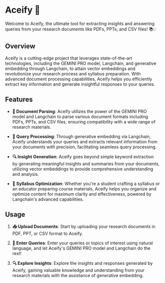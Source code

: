# Aceify 🚀

Welcome to Aceify, the ultimate tool for extracting insights and answering queries from your research documents like PDFs, PPTs, and CSV files! 📚💡

## Overview

Aceify is a cutting-edge project that leverages state-of-the-art technologies, including the GEMINI PRO model, Langchain, and generative embedding through Langchain, to attain vector embeddings and revolutionize your research process and syllabus preparation. With advanced document processing capabilities, Aceify helps you efficiently extract key information and generate insightful responses to your queries.

## Features

- **📄 Document Parsing**: Aceify utilizes the power of the GEMINI PRO model and Langchain to parse various document formats including PDFs, PPTs, and CSV files, ensuring compatibility with a wide range of research materials.
  
- **💬 Query Processing**: Through generative embedding via Langchain, Aceify understands your queries and extracts relevant information from your documents with precision, facilitating seamless query processing.

- **🔍 Insight Generation**: Aceify goes beyond simple keyword extraction by generating meaningful insights and summaries from your documents, utilizing vector embeddings to provide comprehensive understanding and analysis.

- **📝 Syllabus Optimization**: Whether you're a student crafting a syllabus or an educator preparing course materials, Aceify helps you organize and optimize content for maximum clarity and effectiveness, powered by Langchain's advanced capabilities.

## Usage

1. **📥 Upload Documents**: Start by uploading your research documents in PDF, PPT, or CSV format to Aceify.

2. **💬 Enter Queries**: Enter your queries or topics of interest using natural language, and let Aceify's GEMINI PRO model and Langchain do the rest!

3. **🔍 Explore Insights**: Explore the insights and responses generated by Aceify, gaining valuable knowledge and understanding from your research materials with the assistance of generative embedding.